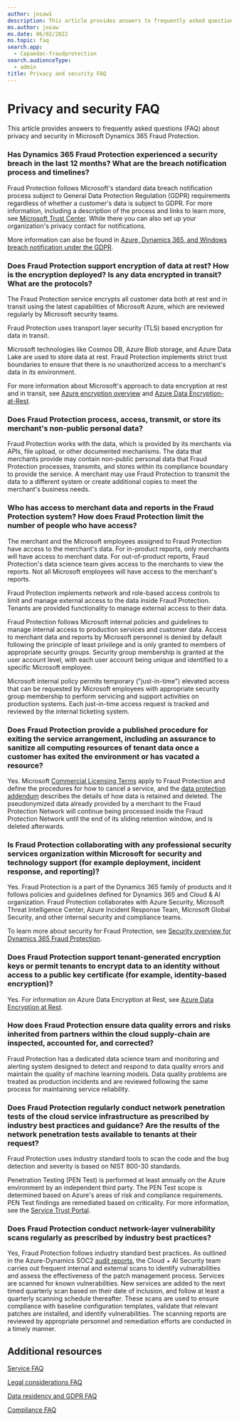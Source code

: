 ```yaml
---
author: josaw1
description: This article provides answers to frequently asked questions (FAQ) about privacy and security in Microsoft Dynamics 365 Fraud Protection.
ms.author: josaw
ms.date: 06/02/2022
ms.topic: faq
search.app: 
  - Capaedac-fraudprotection
search.audienceType:
  - admin
title: Privacy and security FAQ
---
```


# Privacy and security FAQ

This article provides answers to frequently asked questions (FAQ) about privacy and security in Microsoft Dynamics 365 Fraud Protection.

### Has Dynamics 365 Fraud Protection experienced a security breach in the last 12 months? What are the breach notification process and timelines? 

Fraud Protection follows Microsoft's standard data breach notification process subject to General Data Protection Regulation (GDPR) requirements regardless of whether a customer's data is subject to GDPR. For more information, including a description of the process and links to learn more, see [Microsoft Trust Center](https://www.microsoft.com/trust-center/privacy/gdpr-data-breach). While there you can also set up your organization's privacy contact for notifications.

More information can also be found in [Azure, Dynamics 365, and Windows breach notification under the GDPR](/compliance/regulatory/gdpr-breach-azure-dynamics-windows.md).

### Does Fraud Protection support encryption of data at rest? How is the encryption deployed? Is any data encrypted in transit? What are the protocols? 

The Fraud Protection service encrypts all customer data both at rest and in transit using the latest capabilities of Microsoft Azure, which are reviewed regularly by Microsoft security teams.

Fraud Protection uses transport layer security (TLS) based encryption for data in transit.

Microsoft technologies like Cosmos DB, Azure Blob storage, and Azure Data Lake are used to store data at rest. Fraud Protection implements strict trust boundaries to ensure that there is no unauthorized access to a merchant's data in its environment.

For more information about Microsoft's approach to data encryption at rest and in transit, see [Azure encryption overview](/azure/security/fundamentals/encryption-overview.md) and [Azure Data Encryption-at-Rest](/azure/security/fundamentals/encryption-atrest).

### Does Fraud Protection process, access, transmit, or store its merchant's non-public personal data?  

Fraud Protection works with the data, which is provided by its merchants via APIs, file upload, or other documented mechanisms. The data that merchants provide may contain non-public personal data that Fraud Protection processes, transmits, and stores within its compliance boundary to provide the service. A merchant may use Fraud Protection to transmit the data to a different system or create additional copies to meet the merchant's business needs.

### Who has access to merchant data and reports in the Fraud Protection system? How does Fraud Protection limit the number of people who have access?

The merchant and the Microsoft employees assigned to Fraud Protection have access to the merchant's data. For in-product reports, only merchants will have access to merchant data. For out-of-product reports, Fraud Protection's data science team gives access to the merchants to view the reports. Not all Microsoft employees will have access to the merchant's reports.

Fraud Protection implements network and role-based access controls to limit and manage external access to the data inside Fraud Protection. Tenants are provided functionality to manage external access to their data.

Fraud Protection follows Microsoft internal policies and guidelines to manage internal access to production services and customer data. Access to merchant data and reports by Microsoft personnel is denied by default following the principle of least privilege and is only granted to members of appropriate security groups. Security group membership is granted at the user account level, with each user account being unique and identified to a specific Microsoft employee.

Microsoft internal policy permits temporary ("just-in-time") elevated access that can be requested by Microsoft employees with appropriate security group membership to perform servicing and support activities on production systems. Each just-in-time access request is tracked and reviewed by the internal ticketing system.

### Does Fraud Protection provide a published procedure for exiting the service arrangement, including an assurance to sanitize all computing resources of tenant data once a customer has exited the environment or has vacated a resource?   

Yes. Microsoft [Commercial Licensing Terms](https://www.microsoft.com/licensing/terms/welcome/welcomepage) apply to Fraud Protection and define the procedures for how to cancel a service, and the [data protection addendum](https://www.microsoft.com/licensing/docs/view/Microsoft-Products-and-Services-Data-Protection-Addendum-DPA) describes the details of how data is retained and deleted. The pseudonymized data already provided by a merchant to the Fraud Protection Network will continue being processed inside the Fraud Protection Network until the end of its sliding retention window, and is deleted afterwards.

### Is Fraud Protection collaborating with any professional security services organization within Microsoft for security and technology support (for example deployment, incident response, and reporting)? 

Yes. Fraud Protection is a part of the Dynamics 365 family of products and it follows policies and guidelines defined for Dynamics 365 and Cloud & AI organization. Fraud Protection collaborates with Azure Security, Microsoft Threat Intelligence Center, Azure Incident Response Team, Microsoft Global Security, and other internal security and compliance teams.

To learn more about security for Fraud Protection, see [Security overview for Dynamics 365 Fraud Protection](../security.md).

### Does Fraud Protection support tenant-generated encryption keys or permit tenants to encrypt data to an identity without access to a public key certificate (for example, identity-based encryption)? 

Yes. For information on Azure Data Encryption at Rest, see [Azure Data Encryption at Rest](/azure/security/fundamentals/encryption-atrest.md).

### How does Fraud Protection ensure data quality errors and risks inherited from partners within the cloud supply-chain are inspected, accounted for, and corrected? 

Fraud Protection has a dedicated data science team and monitoring and alerting system designed to detect and respond to data quality errors and maintain the quality of machine learning models. Data quality problems are treated as production incidents and are reviewed following the same process for maintaining service reliability.

### Does Fraud Protection regularly conduct network penetration tests of the cloud service infrastructure as prescribed by industry best practices and guidance? Are the results of the network penetration tests available to tenants at their request?  

Fraud Protection uses industry standard tools to scan the code and the bug detection and severity is based on NIST 800-30 standards.

Penetration Testing (PEN Test) is performed at least annually on the Azure environment by an independent third party. The PEN Test scope is determined based on Azure's areas of risk and compliance requirements. PEN Test findings are remediated based on criticality. For more information, see the [Service Trust Portal](https://servicetrust.microsoft.com).

### Does Fraud Protection conduct network-layer vulnerability scans regularly as prescribed by industry best practices? 

Yes, Fraud Protection follows industry standard best practices. As outlined in the Azure-Dynamics SOC2 [audit reports](https://servicetrust.microsoft.com/ViewPage/MSComplianceGuideV3?command=Download&downloadType=Document&downloadId=34772c1f-ea02-4ba6-b4a7-20aeb5241243&tab=7027ead0-3d6b-11e9-b9e1-290b1eb4cdeb&docTab=7027ead0-3d6b-11e9-b9e1-290b1eb4cdeb_SOC_%2F_SSAE_16_Reports), the Cloud + AI Security team carries out frequent internal and external scans to identify vulnerabilities and assess the effectiveness of the patch management process. Services are scanned for known vulnerabilities. New services are added to the next timed quarterly scan based on their date of inclusion, and follow at least a quarterly scanning schedule thereafter. These scans are used to ensure compliance with baseline configuration templates, validate that relevant patches are installed, and identify vulnerabilities. The scanning reports are reviewed by appropriate personnel and remediation efforts are conducted in a timely manner.

## Additional resources

[Service FAQ](service-faq.md)

[Legal considerations FAQ](legal-faq.md)

[Data residency and GDPR FAQ](data-residency-gdpr-faq.md)

[Compliance FAQ](compliance-faq.md)
